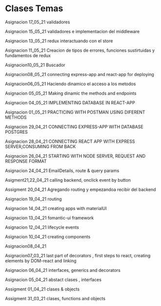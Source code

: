 # Clases Temas
Asignacion 17_05_21 validadores 

Asignacion 15_05_21 validadores e implementacion del middleware

Asignacion 13_05_21 redux interactuando con el store 

Asignacion 11_05_21 Creacion de tipos de errores, funciones sustirtuidas y fundamentos de redux

Asignacion10_05_21 Buscador

Asignacion08_05_21 connecting express-app and react-app for deploying

Asignacion06_05_21 Haciendo dinamico el acceso a los metodos

Asignacion 05_05_21 Making dinamic the methods and endpoints

Asignacion 04_05_21 IMPLEMENTING DATABASE IN REACT-APP

Asignacion 01_05_21 PRACTICING WITH POSTMAN USING DIFERENT METHODS

Asignacion 29_04_21 CONNECTING EXPRESS-APP WITH DATABASE POSTGRES

Asignacion 28_04_21 CONNECTING REACT APP WITH EXPRESS SERVER,CONSUMING FROM BACK

Asignacion 26_04_21 STARTING WITH NODE SERVER, REQUEST AND RESPONSE FORMAT

Asignacion 24_04_21 EmailDetails, route & query params

Asigment21,22_04_21 calling backend, onclick event by button

Assigment 20_04_21 Agregando routing y empezandoa recibir del backend

Asignacion 19_04_21 routing

Asignacion 14_04_21 creating apps with materialUI

Asignacion 13_04_21 fomantic-ui framework

Asignacion 12_04_21 lifecycle events

Asignacion 10_04_21 creating components

Asignacion08_04_21

Asignacion07_03_21 last part of decorators , first steps to react, creating elements by DOM-react and linking

Asignacion 06_04_21 interfaces, generics and decorators

Asignacion 05_04_21 abstact clases , interfaces

Assigment 01_04_21 clases & objects

Assigment 31_03_21 clases, functions and objects
